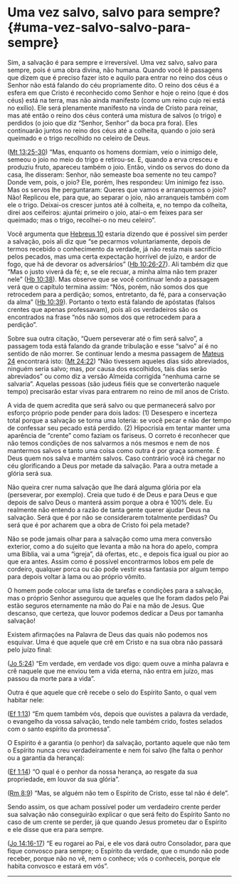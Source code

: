 # Uma vez salvo, salvo para sempre? {#uma-vez-salvo-salvo-para-sempre}

Sim, a salvação é para sempre e irreversível. Uma vez salvo, salvo para sempre, pois é uma obra divina, não humana. Quando você lê passagens que dizem que é preciso fazer isto e aquilo para entrar no reino dos céus o Senhor não está falando do céu propriamente dito. O reino dos céus é a esfera em que Cristo é reconhecido como Senhor e hoje o reino (que é dos céus) está na terra, mas não ainda manifesto (como um reino cujo rei está no exílio). Ele será plenamente manifesto na vinda de Cristo para reinar, mas até então o reino dos céus conterá uma mistura de salvos (o trigo) e perdidos (o joio que diz “Senhor, Senhor” da boca pra fora). Eles continuarão juntos no reino dos céus até a colheita, quando o joio será queimado e o trigo recolhido no celeiro de Deus.

([Mt 13:25-30](http://bibliaonline.com.br/acf/mt/13/25-30)) “Mas, enquanto os homens dormiam, veio o inimigo dele, semeou o joio no meio do trigo e retirou-se. E, quando a erva cresceu e produziu fruto, apareceu também o joio. Então, vindo os servos do dono da casa, lhe disseram: Senhor, não semeaste boa semente no teu campo? Donde vem, pois, o joio? Ele, porém, lhes respondeu: Um inimigo fez isso. Mas os servos lhe perguntaram: Queres que vamos e arranquemos o joio? Não! Replicou ele, para que, ao separar o joio, não arranqueis também com ele o trigo. Deixai-os crescer juntos até à colheita, e, no tempo da colheita, direi aos ceifeiros: ajuntai primeiro o joio, atai-o em feixes para ser queimado; mas o trigo, recolhei-o no meu celeiro”.

Você argumenta que [Hebreus 10](http://bibliaonline.com.br/acf/hb/10) estaria dizendo que é possível sim perder a salvação, pois ali diz que “se pecarmos voluntariamente, depois de termos recebido o conhecimento da verdade, já não resta mais sacrifício pelos pecados, mas uma certa expectação horrível de juízo, e ardor de fogo, que há de devorar os adversários” ([Hb 10:26-27](http://bibliaonline.com.br/acf/hb/10/26-27)). Ali também diz que “Mas o justo viverá da fé; e, se ele recuar, a minha alma não tem prazer nele” ([Hb 10:38](http://bibliaonline.com.br/acf/hb/10/38)). Mas observe que se você continuar lendo a passagem verá que o capítulo termina assim: “Nós, porém, não somos dos que retrocedem para a perdição; somos, entretanto, da fé, para a conservação da alma” ([Hb 10:39](http://bibliaonline.com.br/acf/hb/10/39)). Portanto o texto está falando de apóstatas (falsos crentes que apenas professavam), pois ali os verdadeiros são os encontrados na frase “nós não somos dos que retrocedem para a perdição”.

Sobre sua outra citação, “Quem perseverar até o fim será salvo”, a passagem toda está falando da grande tribulação e esse “salvo” aí é no sentido de não morrer. Se continuar lendo a mesma passagem de [Mateus 24](http://bibliaonline.com.br/acf/mt/24) encontrará isto: ([Mt 24:22](http://bibliaonline.com.br/acf/mt/24/22)) “Não tivessem aqueles dias sido abreviados, ninguém seria salvo; mas, por causa dos escolhidos, tais dias serão abreviados” ou como diz a versão Almeida corrigida “nenhuma carne se salvaria”. Aquelas pessoas (são judeus fiéis que se converterão naquele tempo) precisarão estar vivas para entrarem no reino de mil anos de Cristo.

A vida de quem acredita que será salvo ou que permanecerá salvo por esforço próprio pode pender para dois lados: (1) Desespero e incerteza total porque a salvação se torna uma loteria: se você pecar e não der tempo de confessar seu pecado está perdido. (2) Hipocrisia em tentar manter uma aparência de “crente” como faziam os fariseus. O correto é reconhecer que não temos condições de nos salvarmos a nós mesmos e nem de nos mantermos salvos e tanto uma coisa como outra é por graça somente. É Deus quem nos salva e mantém salvos. Caso contrário você irá chegar no céu glorificando a Deus por metade da salvação. Para a outra metade a glória será sua.

Não queira crer numa salvação que lhe dará alguma glória por ela (perseverar, por exemplo). Creia que tudo é de Deus e para Deus e que depois de salvo Deus o manterá assim porque a obra é 100% dele. Eu realmente não entendo a razão de tanta gente querer ajudar Deus na salvação. Será que é por não se considerarem totalmente perdidas? Ou será que é por acharem que a obra de Cristo foi pela metade?

Não se pode jamais olhar para a salvação como uma mera conversão exterior, como a do sujeito que levanta a mão na hora do apelo, compra uma Bíblia, vai a uma “igreja”, dá ofertas, etc., e depois fica igual ou pior ao que era antes. Assim como é possível encontrarmos lobos em pele de cordeiro, qualquer porca ou cão pode vestir essa fantasia por algum tempo para depois voltar à lama ou ao próprio vômito.

O homem pode colocar uma lista de tarefas e condições para a salvação, mas o próprio Senhor assegurou que aqueles que lhe foram dados pelo Pai estão seguros eternamente na mão do Pai e na mão de Jesus. Que descanso, que certeza, que louvor podemos dedicar a Deus por tamanha salvação!

Existem afirmações na Palavra de Deus das quais não podemos nos esquivar. Uma é que aquele que crê em Cristo e na sua obra não passará pelo juízo final:

([Jo 5:24](http://bibliaonline.com.br/acf/jo/5/24)) “Em verdade, em verdade vos digo: quem ouve a minha palavra e crê naquele que me enviou tem a vida eterna, não entra em juízo, mas passou da morte para a vida”.

Outra é que aquele que crê recebe o selo do Espírito Santo, o qual vem habitar nele:

([Ef 1:13](http://bibliaonline.com.br/acf/ef/1/13)) “Em quem também vós, depois que ouvistes a palavra da verdade, o evangelho da vossa salvação, tendo nele também crido, fostes selados com o santo espírito da promessa”.

O Espírito é a garantia (o penhor) da salvação, portanto aquele que não tem o Espírito nunca creu verdadeiramente e nem foi salvo (lhe falta o penhor ou a garantia da herança):

([Ef 1:14](http://bibliaonline.com.br/acf/ef/1/14)) “O qual é o penhor da nossa herança, ao resgate da sua propriedade, em louvor da sua glória”.

([Rm 8:9](http://bibliaonline.com.br/acf/rm/8/9)) “Mas, se alguém não tem o Espírito de Cristo, esse tal não é dele”.

Sendo assim, os que acham possível poder um verdadeiro crente perder sua salvação não conseguirão explicar o que será feito do Espírito Santo no caso de um crente se perder, já que quando Jesus prometeu dar o Espírito e ele disse que era para sempre.

([Jo 14:16-17](http://bibliaonline.com.br/acf/jo/14/16-17)) “E eu rogarei ao Pai, e ele vos dará outro Consolador, para que fique convosco para sempre; o Espírito da verdade, que o mundo não pode receber, porque não no vê, nem o conhece; vós o conheceis, porque ele habita convosco e estará em vós”.

*****